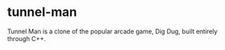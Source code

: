 # tunnel-man
Tunnel Man is a clone of the popular arcade game, Dig Dug, built entirely through C++. 

